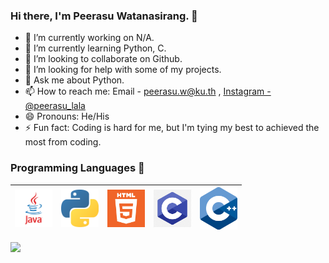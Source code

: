 ### Hi there, I'm Peerasu Watanasirang. 👋

- 🔭 I’m currently working on N/A.
- 🌱 I’m currently learning Python, C.
- 👯 I’m looking to collaborate on Github.
- 🤔 I’m looking for help with some of my projects.
- 💬 Ask me about Python.
- 📫 How to reach me: Email - peerasu.w@ku.th , [Instagram - @peerasu_lala](https://www.instagram.com/peerasu_lala/)
- 😄 Pronouns: He/His
- ⚡ Fun fact: Coding is hard for me, but I'm tying my best to achieved the most from coding.

### Programming Languages  :rocket:
|<img src="https://github.com/BellBoyZz/BellBoyZz/blob/master/images/Programming_languages/javalogo.png" width=60> | <img src="https://github.com/BellBoyZz/BellBoyZz/blob/master/images/Programming_languages/1024px-Python-logo-notext.svg.png" width=60> |<img src="https://github.com/BellBoyZz/BellBoyZz/blob/master/images/Programming_languages/logo-html-5.png" width=60> |<img src="https://github.com/BellBoyZz/BellBoyZz/blob/master/images/Programming_languages/c.png" width=60> |<img src="https://github.com/BellBoyZz/BellBoyZz/blob/master/images/Programming_languages/cpp.png" width=60> |
|:---:|:---:|:---:|:---:|:---:|

<img src = "https://github-readme-stats.vercel.app/api?username=BellBoyZz&&show_icons=true&title_color=ffffff&icon_color=bb2acf&text_color=daf7dc&bg_color=151515">
